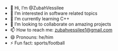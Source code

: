 - 👋 Hi, I’m @ZubahVessilee
- 👀 I’m interested in software related topics
- 🌱 I’m currently learning C++
- 💞️ I’m looking to collaborate on amazing projects
- 📫 How to reach me: zubahvessilee1@gmail.com
- 😄 Pronouns: he/him
- ⚡ Fun fact: sports/football

<!---
ZubahVessilee/ZubahVessilee is a ✨ special ✨ repository because its `README.md` (this file) appears on your GitHub profile.
You can click the Preview link to take a look at your changes.
--->

